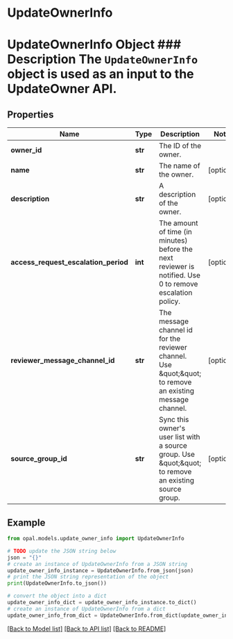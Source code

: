 # UpdateOwnerInfo

# UpdateOwnerInfo Object ### Description The `UpdateOwnerInfo` object is used as an input to the UpdateOwner API.

## Properties

Name | Type | Description | Notes
------------ | ------------- | ------------- | -------------
**owner_id** | **str** | The ID of the owner. | 
**name** | **str** | The name of the owner. | [optional] 
**description** | **str** | A description of the owner. | [optional] 
**access_request_escalation_period** | **int** | The amount of time (in minutes) before the next reviewer is notified. Use 0 to remove escalation policy. | [optional] 
**reviewer_message_channel_id** | **str** | The message channel id for the reviewer channel. Use \&quot;\&quot; to remove an existing message channel. | [optional] 
**source_group_id** | **str** | Sync this owner&#39;s user list with a source group. Use \&quot;\&quot; to remove an existing source group. | [optional] 

## Example

```python
from opal.models.update_owner_info import UpdateOwnerInfo

# TODO update the JSON string below
json = "{}"
# create an instance of UpdateOwnerInfo from a JSON string
update_owner_info_instance = UpdateOwnerInfo.from_json(json)
# print the JSON string representation of the object
print(UpdateOwnerInfo.to_json())

# convert the object into a dict
update_owner_info_dict = update_owner_info_instance.to_dict()
# create an instance of UpdateOwnerInfo from a dict
update_owner_info_from_dict = UpdateOwnerInfo.from_dict(update_owner_info_dict)
```
[[Back to Model list]](../README.md#documentation-for-models) [[Back to API list]](../README.md#documentation-for-api-endpoints) [[Back to README]](../README.md)


